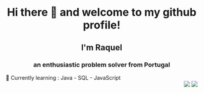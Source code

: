 <h1 align="center"> Hi there 👋 and welcome to my github profile! </h1>
<h2 align="center"> I'm Raquel </h2>
<h3 align="center">an enthusiastic problem solver from Portugal</h3>
🌱 Currently learning : Java - SQL - JavaScript
<div align="right"> 
  <a href = "mailto:raquelcotacv.work@gmail.com"><img src="https://img.shields.io/badge/-Gmail-%23333?style=for-the-badge&logo=gmail&logoColor=white" target="_blank"></a>
  <a href="https://www.linkedin.com/in/raquel-cota-777968140/" target="_blank"><img src="https://img.shields.io/badge/-LinkedIn-%230077B5?style=for-the-badge&logo=linkedin&logoColor=white" target="_blank"></a>
</div>

